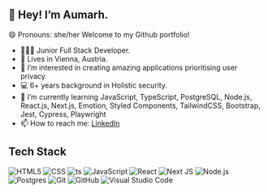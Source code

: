## 👋 Hey! I’m Aumarh.
😄 Pronouns: she/her
Welcome to my Github portfolio! <br>

- 👩🏽‍💻 Junior Full Stack Developer.
- 📍 Lives in Vienna, Austria.
- 👀 I’m interested in creating amazing applications prioritising user privacy.
- 💻 6+ years background in Holistic security.
- 🌱 I’m currently learning JavaScript, TypeScript, PostgreSQL, Node.js, React.js, Next.js, Emotion, Styled Components, TailwindCSS, Bootstrap, Jest, Cypress, Playwright
- 📫 How to reach me: [LinkedIn](https://www.linkedin.com/in/oma-ikwueme-02973583/)


## Tech Stack

![HTML5](https://img.shields.io/badge/-HTML5-333333?style=flat&logo=HTML5)
![CSS](https://img.shields.io/badge/-CSS-333333?style=flat&logo=CSS3&logoColor=1572B6)
![ts](https://badgen.net/badge/-/TypeScript?icon=typescript&label&labelColor=blue&color=555555)
![JavaScript](https://img.shields.io/badge/-JavaScript-333333?style=flat&logo=javascript)
![React](https://img.shields.io/badge/-React-333333?style=flat&logo=react)
![Next JS](https://img.shields.io/badge/Next-black?style=flat&logo=next.js&logoColor=white)
![Node.js](https://img.shields.io/badge/-Node.js-333333?style=flat&logo=node.js)
![Postgres](https://img.shields.io/badge/postgres-%23316192.svg?style=flat&logo=postgresql&logoColor=white)
![Git](https://img.shields.io/badge/-Git-333333?style=flat&logo=git)
![GitHub](https://img.shields.io/badge/-GitHub-333333?style=flat&logo=github)
![Visual Studio Code](https://img.shields.io/badge/-Visual%20Studio%20Code-333333?style=flat&logo=visual-studio-code&logoColor=007ACC)

<!---
Aumarh/Aumarh is a ✨ special ✨ repository because its `README.md` (this file) appears on your GitHub profile.
You can click the Preview link to take a look at your changes.
--->
